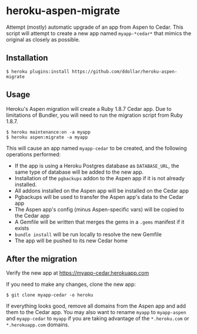 # heroku-aspen-migrate

Attempt (mostly) automatic upgrade of an app from Aspen to Cedar. This script will attempt to create a new app named `myapp-*cedar*` that mimics the original as closely as possible.

## Installation

    $ heroku plugins:install https://github.com/ddollar/heroku-aspen-migrate

## Usage

Heroku's Aspen migration will create a Ruby 1.8.7 Cedar app. Due to limitations of Bundler, you will need to run the migration script from Ruby 1.8.7.

    $ heroku maintenance:on -a myapp
    $ heroku aspen:migrate -a myapp

This will cause an app named `myapp-cedar` to be created, and the following operations performed:

* If the app is using a Heroku Postgres database as `DATABASE_URL`, the same type of database will be added to the new app.
* Installation of the `pgbackups` addon to the Aspen app if it is not already installed.
* All addons installed on the Aspen app will be installed on the Cedar app
* Pgbackups will be used to transfer the Aspen app's data to the Cedar app
* The Aspen app's config (minus Aspen-specific vars) will be copied to the Cedar app
* A Gemfile will be written that merges the gems in a `.gems` manifest if it exists
* `bundle install` will be run locally to resolve the new Gemfile
* The app will be pushed to its new Cedar home

## After the migration

Verify the new app at https://myapp-cedar.herokuapp.com

If you need to make any changes, clone the new app:

    $ git clone myapp-cedar -o heroku

If everything looks good, remove all domains from the Aspen app and add them to the Cedar app. You may also want to rename `myapp` to `myapp-aspen` and `myapp-cedar` to `myapp` if you are taking advantage of the `*.heroku.com` or `*.herokuapp.com` domains.
